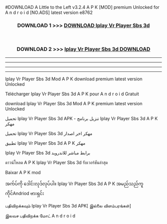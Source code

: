 #DOWNLOAD A Little to the Left v3.2.4 A P K [MOD] premium Unlocked for A n d r o i d [NO.ADS] latest version e8762 



<div align="center">

<h3>DOWNLOAD 1 >>> <a href="https://downloadmod1.web.app/?judul=Iplay Vr Player Sbs 3d ">DOWNLOAD Iplay Vr Player Sbs 3d </a></h3><br>

<h3>DOWNLOAD 2 >>> <a href="https://downloadmod1.web.app/?judul=Iplay Vr Player Sbs 3d ">Iplay Vr Player Sbs 3d  DOWNLOAD </a></h3>

</div>


----------------------------------------------------------

----------------------------------------------------------

----------------------------------------------------------

----------------------------------------------------------


Iplay Vr Player Sbs 3d  Mod A P K download premium latest version Unlocked

Télécharger Iplay Vr Player Sbs 3d  A P K pour A n d r o i d Gratuit

download Iplay Vr Player Sbs 3d  Mod A P K premium latest version Unlocked

تحميل Iplay Vr Player Sbs 3d  APK - تنزيل برنامج Iplay Vr Player Sbs 3d  A P K مهكر

تحميل Iplay Vr Player Sbs 3d  مهكر اخر اصدار

تطبيق Iplay Vr Player Sbs 3d  A P K مهكر

Iplay Vr Player Sbs 3d  برابط مباشر للاندرويد

ดาวน์โหลด A P K Iplay Vr Player Sbs 3d  รับเวอร์ชันล่าสุด

Baixar A P K mod

အက်ပ်ကို ဒေါင်းလုဒ်လုပ်ပါ။ Iplay Vr Player Sbs 3d  A P K အမည်သည်ကူကိုင်Andriod ဗားရှင်း

பதிவிறக்கவும் Iplay Vr Player Sbs 3d  APK[ இல்லை விளம்பரங்கள்] 
 
இலவச பதிவிறக்க மோட் A n d r o i d




